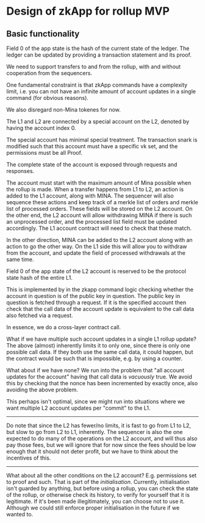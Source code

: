 # Design of zkApp for rollup MVP

## Basic functionality

Field 0 of the app state is the hash of the current state of the ledger.
The ledger can be updated by providing a transaction statement
and its proof.

We need to support transfers to and from the rollup,
with and without cooperation from the sequencers.

One fundamental constraint is that zkApp commands have a complexity limit,
i.e. you can not have an infinite amount of account updates in a single command
(for obvious reasons).

We also disregard non-Mina tokenes for now.

The L1 and L2 are connected by a special account on the L2,
denoted by having the account index 0.

The special account has minimal special treatment.
The transaction snark is modified such that this account
must have a specific vk set,
and the permissions must be all Proof.

The complete state of the account is exposed through requests and responses.

The account must start with the maximum amount of Mina possible when the rollup is made.
When a transfer happens from L1 to L2, an action is added to the L1 account, along with MINA.
The sequencer will also sequence these actions and keep track of a merkle list of
orders and merkle list of processed orders.
These fields will be stored on the L2 account.
On the other end, the L2 account will allow withdrawing MINA if there is such
an unprocessed order, and the processed list field must be updated accordingly.
The L1 account contract will need to check that these match.

In the other direction, MINA can be added to the L2 account along with an action
to go the other way.
On the L1 side this will allow you to withdraw from the account, and update the field
of processed withdrawals at the same time.

Field 0 of the app state of the L2 account is reserved to be the protocol state hash of
the entire L1.

This is implemented by in the zkapp command logic checking whether the account in question
is of the public key in question. The public key in question is fetched through a request.
If it is the specified account then check that the call data of the account update
is equivalent to the call data also fetched via a request.

In essence, we do a cross-layer contract call.

What if we have multiple such account updates in a single L1 rollup update?
The above (almost) inherently limits it to only one, since there is only
one possible call data.
If they both use the same call data, it could happen, but the contract would
be such that is impossible, e.g. by using a counter.

What about if we have none? We run into the problem that "all account updates
for the account" having that call data is _vacuously_ true.
We avoid this by checking that the nonce has been incremented by exactly once,
also avoiding the above problem.

This perhaps isn't optimal, since we might run into situations where we want multiple
L2 account updates per "commit" to the L1.

---

Do note that since the L2 has fewer/no limits, it is fast to go from L1 to L2,
but slow to go from L2 to L1, inherently.
The sequencer is also the one expected to do many of the operations on the L2 account,
and will thus also pay those fees, but we will ignore that for now since the fees should
be low enough that it should not deter profit, but we have to think about the incentives
of this.

---

What about all the other conditions on the L2 account? E.g. permissions set to proof and such.
That is part of the _initialisation_. Currently, initialisation isn't
guarded by anything, but before using a rollup, you can check the state of the rollup,
or otherwise check its history, to verify for yourself that it is legitimate.
If it's been made illegitimately, you can choose not to use it.
Although we could still enforce proper initialisation in the future if we wanted to.
